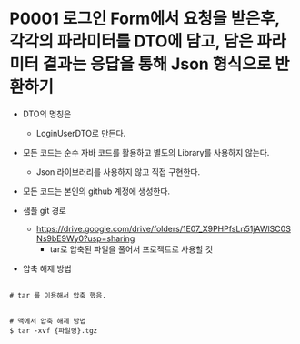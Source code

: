 # P0001 로그인 Form에서 요청을 받은후, 각각의 파라미터를 DTO에 담고, 담은 파라미터 결과는 응답을 통해 Json 형식으로 반환하기

- DTO의 명칭은
    - LoginUserDTO로 만든다.
- 모든 코드는 순수 자바 코드를 활용하고 별도의 Library를 사용하지 않는다.
    - Json 라이브러리를 사용하지 않고 직접 구현한다.
- 모든 코드는 본인의 github 계정에 생성한다.
- 샘플 git 경로
    - https://drive.google.com/drive/folders/1E07_X9PHPfsLn51jAWlSC0SNs9bE9Wy0?usp=sharing
        - tar로 압축된 파일을 풀어서 프로젝트로 사용할 것

- 압축 해제 방법
```shell

# tar 를 이용해서 압축 했음. 


# 맥에서 압축 해제 방법 
$ tar -xvf {파일명}.tgz

```